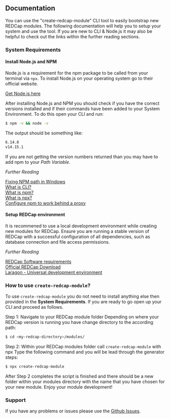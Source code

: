 ## Documentation

You can use the "create-redcap-module" CLI tool to easily bootstrap new REDCap modules. The following documentation will help you to setup your system and use the tool. If you are new to CLI & Node.js it may also be helpful to check out the links within the further reading sections.

### System Requirements

#### Install Node.js and NPM

Node.js is a requirement for the npm package to be called from your terminal via `npx`. To install Node.js on your operating system go to their official website. 

[Get Node.js here](https://nodejs.org/en/)

After installing Node.js and NPM you should check if you have the correct versions installed and if their commands have been added to your System Environment. To do this open your CLI and run:

```bash
$ npm -v && node -v
```

The output should be something like:
```bash
6.14.8
v14.15.1
```

If you are not getting the version numbers returned than you may have to add npm to your *Path Variable*.

*Further Reading*

[Fixing NPM path in Windows](https://stackoverflow.com/a/27864253/3127170)<br>
[What is CLI?](https://www.w3schools.com/whatis/whatis_cli.asp)<br>
[What is npm?](https://nodejs.org/en/knowledge/getting-started/npm/what-is-npm/)<br>
[What is npx?](https://medium.com/@maybekatz/introducing-npx-an-npm-package-runner-55f7d4bd282b)<br>
[Configure npm to work behind a proxy](https://stackoverflow.com/a/10304317/3127170)<br>

#### Setup REDCap environment

It is recommened to use a local development environment while creating new modules for REDCap. Ensure you are running a stable version of REDCap with a successful configuration of all dependencies, such as database connection and file access permissions. 


*Further Reading*

[REDCap Software requirements](https://projectredcap.org/software/requirements/)<br>
[Official REDCap Download](https://community.projectredcap.org/page/download.html)<br>
[Laragon - Universal development environment](https://github.com/leokhoa/laragon)<br>


### How to use `create-redcap-module`?
To use `create-redcap-module`  you do not need to install anything else then provided in the **System Requirements**. If you are ready to go open up your CLI and proceed as follows.

Step 1: Navigate to your REDCap module folder
Depending on where your REDCap version is running you have change directory to the according path:

```bash
$ cd <my-redcap-directory>/modules/
```

Step 2: Within your REDCap modules folder call `create-redcap-module` with npx
Type the following command and you will be lead through the generator steps:

```bash
$ npx create-redcap-module
```

After Step 2 completes the script is finished and there should be a new folder within your modules directory with the name that you have chosen for your new module.
Enjoy your module development!

### Support
If you have any problems or issues please use the [Github Issues](https://github.com/tertek/create-redcap-module/issues).
